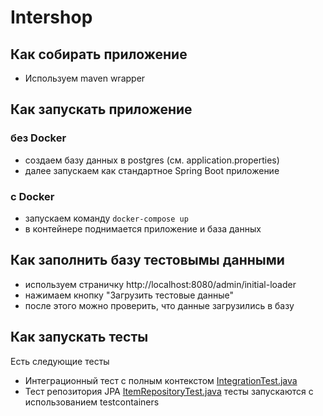 # Intershop

## Как собирать приложение
- Используем maven wrapper

## Как запускать приложение
### без Docker
- создаем базу данных в postgres (см. application.properties)
- далее запускаем как стандартное Spring Boot приложение

### c Docker
- запускаем команду `docker-compose up`
- в контейнере поднимается приложение и база данных

## Как заполнить базу тестовымы данными
- используем страничку http://localhost:8080/admin/initial-loader
- нажимаем кнопку "Загрузить тестовые данные"
- после этого можно проверить, что данные загрузились в базу

## Как запускать тесты
Есть следующие тесты
- Интеграционный тест с полным контекстом
  [IntegrationTest.java](src/test/java/ru/yandex/practicum/intershop/integration/IntegrationTest.java)
- Тест репозитория JPA
  [ItemRepositoryTest.java](src/test/java/ru/yandex/practicum/intershop/repository/ItemRepositoryTest.java)
тесты запускаются с использованием testcontainers
